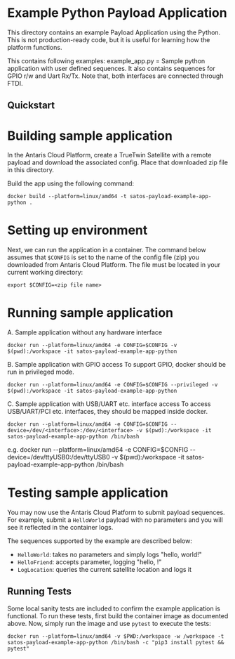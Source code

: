 # Example Python Payload Application

This directory contains an example Payload Application using the Python.
This is not production-ready code, but it is useful for learning how the platform functions.

This contains following examples:
	example_app.py = Sample python application with user defined sequences. It also contains sequences for GPIO r/w and Uart Rx/Tx. Note that, both interfaces are connected through FTDI.
	
## Quickstart

# Building sample application
In the Antaris Cloud Platform, create a TrueTwin Satellite with a remote payload and download the associated config.
Place that downloaded zip file in this directory.

Build the app using the following command:

```
docker build --platform=linux/amd64 -t satos-payload-example-app-python .
```

# Setting up environment
Next, we can run the application in a container. The command below assumes that `$CONFIG` is set to the name of the config file (zip) you downloaded from Antaris Cloud Platform. The file must be located in your current working directory:

```
export $CONFIG=<zip file name>
```

# Running sample application

A. Sample application without any hardware interface
```
docker run --platform=linux/amd64 -e CONFIG=$CONFIG -v $(pwd):/workspace -it satos-payload-example-app-python 
```

B. Sample application with GPIO access
   To support GPIO, docker should be run in privileged mode.
```
docker run --platform=linux/amd64 -e CONFIG=$CONFIG --privileged -v $(pwd):/workspace -it satos-payload-example-app-python
```

C. Sample application with USB/UART etc. interface access
	To access USB/UART/PCI etc. interfaces, they should be mapped inside docker.
```
docker run --platform=linux/amd64 -e CONFIG=$CONFIG --device=/dev/<interface>:/dev/<interface> -v $(pwd):/workspace -it satos-payload-example-app-python /bin/bash
```
e.g.
	docker run --platform=linux/amd64 -e CONFIG=$CONFIG --device=/dev/ttyUSB0:/dev/ttyUSB0 -v $(pwd):/workspace -it satos-payload-example-app-python /bin/bash

# Testing sample application
You may now use the Antaris Cloud Platform to submit payload sequences. For example, submit a `HelloWorld` payload with
no parameters and you will see it reflected in the container logs.

The sequences supported by the example are described below:
* `HelloWorld`: takes no parameters and simply logs "hello, world!"
* `HelloFriend`: accepts parameter, logging "hello, <parameter>!"
* `LogLocation`: queries the current satellite location and logs it

## Running Tests

Some local sanity tests are included to confirm the example application is functional.
To run these tests, first build the container image as documented above.
Now, simply run the image and use `pytest` to execute the tests:

```
docker run --platform=linux/amd64 -v $PWD:/workspace -w /workspace -t satos-payload-example-app-python /bin/bash -c "pip3 install pytest && pytest"
```
